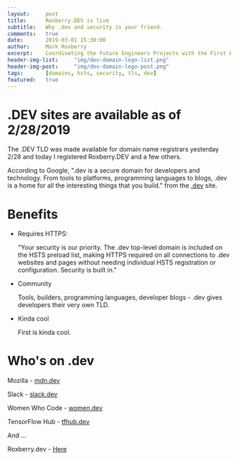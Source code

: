 ```yaml
---
layout:     post
title:      Roxberry.DEV is live
subtitle:   Why .dev and security is your friend.
comments:   true
date:       2019-03-01 15:30:00
author:     Mark Roxberry
excerpt:    Coordinating the Future Engineers Projects with the First Lego League Into Orbit Challenge.
header-img-list:     "img/dev-domain-logo-list.png"
header-img-post:     "img/dev-domain-logo-post.png"
tags:       [domains, hsts, security, tls, dev]
featured:   true
---
```


# .DEV sites are available as of 2/28/2019

The .DEV TLD was made available for domain name registrars yesterday 2/28 and today I registered Roxberry.DEV and a few others.

According to Google, ".dev is a secure domain for developers and technology. From tools to platforms, programming languages to blogs, .dev is a home for all the interesting things that you build." from the [.dev](https://get.dev/) site.

# Benefits

* Requires HTTPS:

    "Your security is our priority. The .dev top-level domain is included on the HSTS preload list, making HTTPS required on all connections to .dev websites and pages without needing individual HSTS registration or configuration. Security is built in."

* Community

    Tools, builders, programming languages, developer blogs - .dev gives developers their very own TLD.

* Kinda cool

    First is kinda cool.

# Who's on .dev

Mozilla - [mdn.dev](https://mdn.dev)

Slack - [slack.dev](https://slack.dev)

Women Who Code - [women.dev](https://women.dev)

TensorFlow Hub - [tfhub.dev](https://tfhub.dev)

And ...

Roxberry.dev - [Here](https://roxberry.dev)